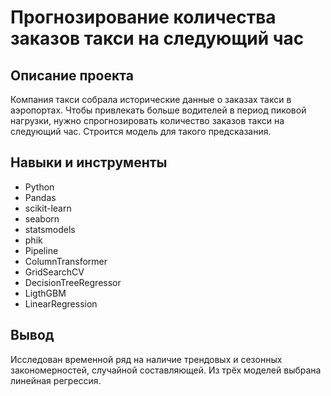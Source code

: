 # Прогнозирование количества заказов такси на следующий час

## Описание проекта
Компания такси собрала исторические данные о заказах такси в аэропортах. Чтобы привлекать больше водителей в период пиковой нагрузки, нужно спрогнозировать количество заказов такси на следующий час. Строится модель для такого предсказания.

## Навыки и инструменты
- Python
- Pandas
- scikit-learn
- seaborn
- statsmodels
- phik
- Pipeline
- ColumnTransformer
- GridSearchCV
- DecisionTreeRegressor
- LigthGBM
- LinearRegression

## Вывод
Исследован временной ряд на наличие трендовых и сезонных закономерностей, случайной составляющей. Из трёх моделей выбрана линейная регрессия.
